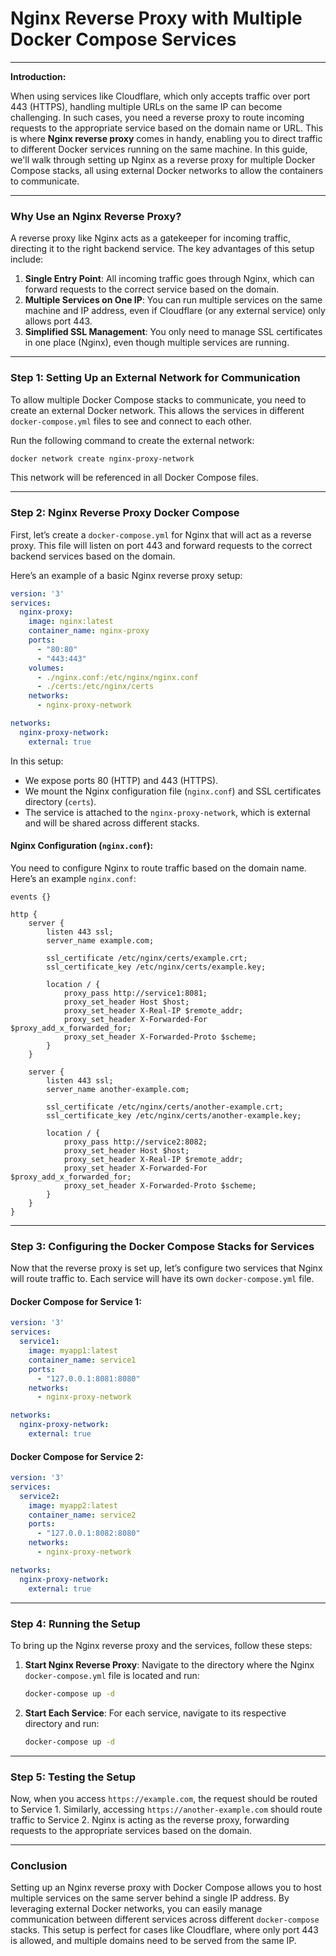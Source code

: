 # Nginx Reverse Proxy with Multiple Docker Compose Services

---

**Introduction:**

When using services like Cloudflare, which only accepts traffic over port 443 (HTTPS), handling multiple URLs on the same IP can become challenging. In such cases, you need a reverse proxy to route incoming requests to the appropriate service based on the domain name or URL. This is where **Nginx reverse proxy** comes in handy, enabling you to direct traffic to different Docker services running on the same machine. In this guide, we'll walk through setting up Nginx as a reverse proxy for multiple Docker Compose stacks, all using external Docker networks to allow the containers to communicate.

---

### Why Use an Nginx Reverse Proxy?

A reverse proxy like Nginx acts as a gatekeeper for incoming traffic, directing it to the right backend service. The key advantages of this setup include:

1. **Single Entry Point**: All incoming traffic goes through Nginx, which can forward requests to the correct service based on the domain.
2. **Multiple Services on One IP**: You can run multiple services on the same machine and IP address, even if Cloudflare (or any external service) only allows port 443.
3. **Simplified SSL Management**: You only need to manage SSL certificates in one place (Nginx), even though multiple services are running.

---

### Step 1: Setting Up an External Network for Communication

To allow multiple Docker Compose stacks to communicate, you need to create an external Docker network. This allows the services in different `docker-compose.yml` files to see and connect to each other.

Run the following command to create the external network:

```bash
docker network create nginx-proxy-network
```

This network will be referenced in all Docker Compose files.

---

### Step 2: Nginx Reverse Proxy Docker Compose

First, let’s create a `docker-compose.yml` for Nginx that will act as a reverse proxy. This file will listen on port 443 and forward requests to the correct backend services based on the domain.

Here’s an example of a basic Nginx reverse proxy setup:

```yaml
version: '3'
services:
  nginx-proxy:
    image: nginx:latest
    container_name: nginx-proxy
    ports:
      - "80:80"
      - "443:443"
    volumes:
      - ./nginx.conf:/etc/nginx/nginx.conf
      - ./certs:/etc/nginx/certs
    networks:
      - nginx-proxy-network

networks:
  nginx-proxy-network:
    external: true
```

In this setup:

- We expose ports 80 (HTTP) and 443 (HTTPS).
- We mount the Nginx configuration file (`nginx.conf`) and SSL certificates directory (`certs`).
- The service is attached to the `nginx-proxy-network`, which is external and will be shared across different stacks.

#### Nginx Configuration (`nginx.conf`):

You need to configure Nginx to route traffic based on the domain name. Here’s an example `nginx.conf`:

```nginx
events {}

http {
    server {
        listen 443 ssl;
        server_name example.com;

        ssl_certificate /etc/nginx/certs/example.crt;
        ssl_certificate_key /etc/nginx/certs/example.key;

        location / {
            proxy_pass http://service1:8081;
            proxy_set_header Host $host;
            proxy_set_header X-Real-IP $remote_addr;
            proxy_set_header X-Forwarded-For $proxy_add_x_forwarded_for;
            proxy_set_header X-Forwarded-Proto $scheme;
        }
    }

    server {
        listen 443 ssl;
        server_name another-example.com;

        ssl_certificate /etc/nginx/certs/another-example.crt;
        ssl_certificate_key /etc/nginx/certs/another-example.key;

        location / {
            proxy_pass http://service2:8082;
            proxy_set_header Host $host;
            proxy_set_header X-Real-IP $remote_addr;
            proxy_set_header X-Forwarded-For $proxy_add_x_forwarded_for;
            proxy_set_header X-Forwarded-Proto $scheme;
        }
    }
}
```

---

### Step 3: Configuring the Docker Compose Stacks for Services

Now that the reverse proxy is set up, let’s configure two services that Nginx will route traffic to. Each service will have its own `docker-compose.yml` file.

#### Docker Compose for Service 1:

```yaml
version: '3'
services:
  service1:
    image: myapp1:latest
    container_name: service1
    ports:
      - "127.0.0.1:8081:8080"
    networks:
      - nginx-proxy-network

networks:
  nginx-proxy-network:
    external: true
```

#### Docker Compose for Service 2:

```yaml
version: '3'
services:
  service2:
    image: myapp2:latest
    container_name: service2
    ports:
      - "127.0.0.1:8082:8080"
    networks:
      - nginx-proxy-network

networks:
  nginx-proxy-network:
    external: true
```

---

### Step 4: Running the Setup

To bring up the Nginx reverse proxy and the services, follow these steps:

1. **Start Nginx Reverse Proxy**:
   Navigate to the directory where the Nginx `docker-compose.yml` file is located and run:

   ```bash
   docker-compose up -d
   ```

2. **Start Each Service**:
   For each service, navigate to its respective directory and run:

   ```bash
   docker-compose up -d
   ```

---

### Step 5: Testing the Setup

Now, when you access `https://example.com`, the request should be routed to Service 1. Similarly, accessing `https://another-example.com` should route traffic to Service 2. Nginx is acting as the reverse proxy, forwarding requests to the appropriate services based on the domain.

---

### Conclusion

Setting up an Nginx reverse proxy with Docker Compose allows you to host multiple services on the same server behind a single IP address. By leveraging external Docker networks, you can easily manage communication between different services across different `docker-compose` stacks. This setup is perfect for cases like Cloudflare, where only port 443 is allowed, and multiple domains need to be served from the same IP.

